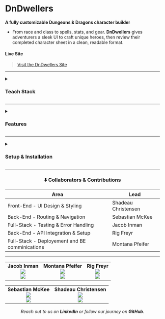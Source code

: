 <td align="center">
  <h1>DnDwellers</h1>
  <p><strong>A fully customizable Dungeons &amp; Dragons character builder</strong></p>
</td>

- From race and class to spells, stats, and gear. **DnDwellers** gives adventurers a sleek UI to craft unique heroes, then review their completed character sheet in a clean, readable format.

#### Live Site

> [Visit the DnDwellers Site](https://dndweller.onrender.com/)

---
<details>
  <summary><h3><strong>Teach Stack</strong></h3></summary>


- [React](https://reactjs.org/)
- [Vite](https://vitejs.dev/)
- CSS Modules / Custom Styling
- Backend: [Ruby on Rails API](https://github.com/YOUR-BE-REPO-HERE)

</details>


---

<details>
  <summary><h3><strong>Features</strong></h3></summary>


- Select Race, Class, Gender, and Background
- Allocate stat points using standard D&D 27-point buy rules
- Choose class-appropriate spells, armor, and weapons
- Visual character preview using custom token images
- Final character sheet styled like a real tabletop reference card
- Spell slots, proficiency bonuses, modifiers, and more included

</details>




---

<details>
  <summary><h3><strong>Setup & Installation</strong></h3></summary>

Want to clone the realm and run it locally? Follow the steps below:

1. Clone the repository
`git clone [Repo can be found here](https://github.com/jinman14/dndweller-fe.git)`

2. Navigate into the project folder
`cd dndweller-fe`

3. Install dependencies
`npm install`

4. Run the frontend
`npm run dev`

</details>


---

<div align="center">
  
### ⬇️ Collaborators & Contributions


  | Area | Lead |
  |------|------|
  | Front-End - UI Design & Styling | Shadeau Christensen |
  | Back-End - Routing & Navigation | Sebastian McKee |
  | Full-Stack - Testing & Error Handling | Jacob Inman |
  | Back-End - API Integration & Setup | Rig Freyr |
  | Full-Stack - Deployement and BE comminications | Montana Pfeifer |

  ---


  <table>
    <tr>
      <td align="center">
        <strong>Jacob Inman</strong><br/>
        <a href="https://github.com/jinman14">
          <img src="https://img.shields.io/badge/GitHub-jinman14-800080?logo=github&style=for-the-badge" />
        </a><br/>
        <a href="https://www.linkedin.com/in/jacobinman">
          <img src="https://img.shields.io/badge/LinkedIn-jacobinman-800080?logo=linkedin&style=for-the-badge" />
        </a>
      </td>
      <td align="center">
        <strong>Montana Pfeifer</strong><br/>
        <a href="https://github.com/Montana-Pfeifer">
          <img src="https://img.shields.io/badge/GitHub-Montana--Pfeifer-FFD700?logo=github&style=for-the-badge" />
        </a><br/>
        <a href="https://www.linkedin.com/in/montanapfeifer/">
          <img src="https://img.shields.io/badge/LinkedIn-montanapfeifer-FFD700?logo=linkedin&style=for-the-badge" />
        </a>
      </td>
      <td align="center">
        <strong>Rig Freyr</strong><br/>
        <a href="https://github.com/ontruster74">
          <img src="https://img.shields.io/badge/GitHub-ontruster74-228B22?logo=github&style=for-the-badge" />
        </a><br/>
        <a href="https://www.linkedin.com/in/rigfreyr/">
          <img src="https://img.shields.io/badge/LinkedIn-rigfreyr-228B22?logo=linkedin&style=for-the-badge" />
        </a>
      </td>
    </tr>
  </table>
</div>
  
<div align="center">
  <table>
    <tr>
      <td align="center">
        <strong>Sebastian McKee</strong><br/>
        <a href="https://github.com/0nehundr3d">
          <img src="https://img.shields.io/badge/GitHub-0nehundr3d-00FFFF?logo=github&style=for-the-badge" />
        </a><br/>
        <a href="https://www.linkedin.com/in/sebastiankmckee/">
          <img src="https://img.shields.io/badge/LinkedIn-sebastiankmckee-00FFFF?logo=linkedin&style=for-the-badge" />
        </a>
      </td>
      <td align="center">
        <strong>Shadeau Christensen</strong><br/>
        <a href="https://github.com/shadeauchristensen">
          <img src="https://img.shields.io/badge/GitHub-shadeauchristensen-C71585?logo=github&style=for-the-badge" />
        </a><br/>
        <a href="https://www.linkedin.com/in/shadeauchristensen/">
          <img src="https://img.shields.io/badge/LinkedIn-shadeauchristensen-C71585?logo=linkedin&style=for-the-badge" />
        </a>
      </td>
    </tr>
  </table>
</div>

<p align="center">
  <em>Reach out to us on <strong>LinkedIn</strong> or follow our journey on <strong>GitHub</strong>.</em>
</p>
